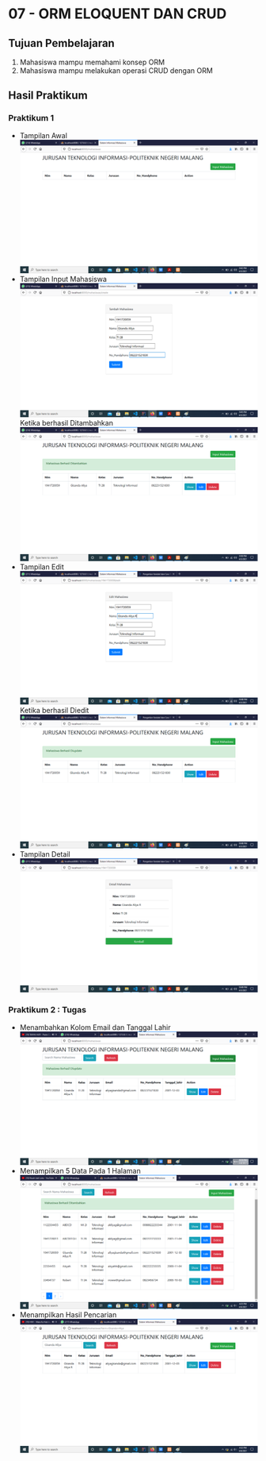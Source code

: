 # 07 - ORM ELOQUENT DAN CRUD

## Tujuan Pembelajaran

1. Mahasiswa mampu memahami konsep ORM
2. Mahasiswa mampu melakukan operasi CRUD dengan ORM

## Hasil Praktikum

### Praktikum 1  
- Tampilan Awal
![Hasil gambar](img/7_1.png)
- Tampilan Input Mahasiswa
![Hasil gambar](img/7_2.png)
Ketika berhasil Ditambahkan
![Hasil gambar](img/7_2_1.png)
- Tampilan Edit
![Hasil gambar](img/7_3.png)
Ketika berhasil Diedit
![Hasil gambar](img/7_3_1.png)
- Tampilan Detail
![Hasil gambar](img/7_4.png)

### Praktikum 2  : Tugas
- Menambahkan Kolom Email dan Tanggal Lahir
![Hasil gambar](img/7_tgs_emailtgl.png)
- Menampilkan 5 Data Pada 1 Halaman
![Hasil gambar](img/7_tgs_view5.png)
- Menampilkan Hasil Pencarian
![Hasil gambar](img/7_tgs_search.png)



